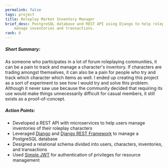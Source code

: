 ```yaml
---
permalink: false
tags: project
title: Roleplay Market Inventory Manager
brief_desc: PostgreSQL database and REST API using Django to help roleplayers
    manage inventories and transactions.
rank: 6
---
```

##### Short Summary:
As someone who participates in a lot of forum roleplaying communities, it can be
a pain to track and manage a character's inventory. If characters are trading
amongst themselves, it can also be a pain for people who try and track which
character which items as well. I ended up creating this project as a sort of
experiment to see how I would try and solve this problem. Although it never saw
use because the community decided that requiring its use would make things
unnecessarily difficult for casual members, it still exists as a
proof-of-concept.

##### Action Points:
* Developed a REST API with microservices to help users manage inventories of
    their roleplay characters
* Leveraged [Django](https://www.djangoproject.com/) and
    [Django REST Framework](https://www.django-rest-framework.org/) to manage
    a PostgreSQL database
* Designed a relational schema divided into users, characters, inventories, and
    transactions
* Used [Simple JWT](https://django-rest-framework-simplejwt.readthedocs.io/en/latest/)
    for authentication of privileges for resource management